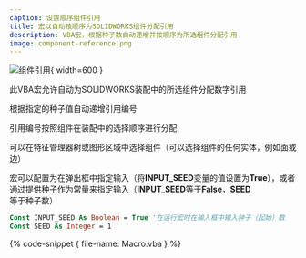 ```yaml
---
caption: 设置顺序组件引用
title: 宏以自动按顺序为SOLIDWORKS组件分配引用
description: VBA宏，根据种子数自动递增并按顺序为所选组件分配引用
image: component-reference.png
---
```

![组件引用](component-reference.png){ width=600 }

此VBA宏允许自动为SOLIDWORKS装配中的所选组件分配数字引用

根据指定的种子值自动递增引用编号

引用编号按照组件在装配中的选择顺序进行分配

可以在特征管理器树或图形区域中选择组件（可以选择组件的任何实体，例如面或边）

宏可以配置为在弹出框中指定输入（将**INPUT_SEED**变量的值设置为**True**），或者通过提供种子作为常量来指定输入（**INPUT_SEED**等于**False**，**SEED**等于种子数）

~~~ vb
Const INPUT_SEED As Boolean = True '在运行宏时在输入框中输入种子（起始）数
Const SEED As Integer = 1
~~~

{% code-snippet { file-name: Macro.vba } %}